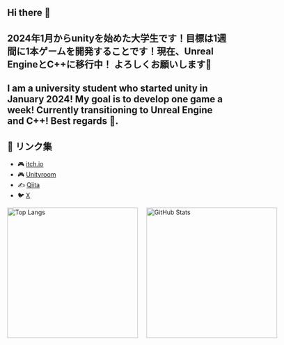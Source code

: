 ## Hi there 👋

## 2024年1月からunityを始めた大学生です！目標は1週間に1本ゲームを開発することです！現在、Unreal EngineとC++に移行中！ よろしくお願いします🙇

## I am a university student who started unity in January 2024! My goal is to develop one game a week! Currently transitioning to Unreal Engine and C++! Best regards 🙇.

## 🔗 リンク集

- 🎮 [itch.io](https://yotya.itch.io/)  
- 🎮 [Unityroom](https://unityroom.com/users/zh0yc12d9vaoef8p7stg)
- ✍️ [Qiita](https://qiita.com/yotya)
- 🐦 [X](https://x.com/Mey_o_n)

<div style="display: flex; gap: 20px;">
  <img alt="Top Langs" src="https://github-readme-stats.vercel.app/api/top-langs/?username=yossy-o-o" height="300px" />
  <img alt="GitHub Stats" src="https://github-readme-stats.vercel.app/api?username=yossy-o-o&show_icons=true&theme=transparent" height="300px" />
</div>



 


<!--
**yossy-o-o/yossy-o-o** is a ✨ _special_ ✨ repository because its `README.md` (this file) appears on your GitHub profile.

Here are some ideas to get you started:

- 🔭 I’m currently working on ...
- 🌱 I’m currently learning ...
- 👯 I’m looking to collaborate on ...
- 🤔 I’m looking for help with ...
- 💬 Ask me about ...
- 📫 How to reach me: ...
- 😄 Pronouns: ...
- ⚡ Fun fact: ...
-->

